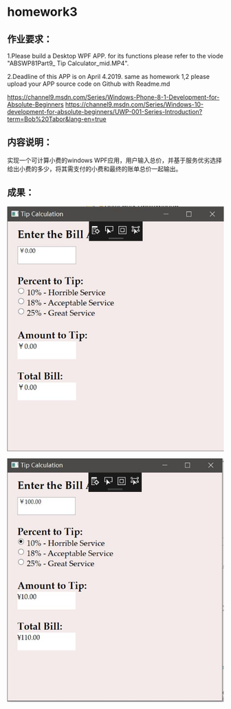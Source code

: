 # homework3

## 作业要求：

1.Please build a Desktop WPF APP. for its functions please refer to the viode "ABSWP81Part9_ Tip Calculator_mid.MP4".

2.Deadline of this APP is on April 4.2019. same as homework 1,2 please upload your APP source code on Github with Readme.md

https://channel9.msdn.com/Series/Windows-Phone-8-1-Development-for-Absolute-Beginners
https://channel9.msdn.com/Series/Windows-10-development-for-absolute-beginners/UWP-001-Series-Introduction?term=Bob%20Tabor&lang-en=true



## 内容说明：

实现一个可计算小费的windows WPF应用，用户输入总价，并基于服务优劣选择给出小费的多少，将其需支付的小费和最终的账单总价一起输出。



## 成果：

![](Homework3/说明2.JPG)

![](Homework3/说明1.JPG)
